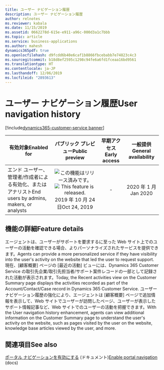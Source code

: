 ```yaml
---
title: ユーザー ナビゲーション履歴
description: ユーザー ナビゲーション履歴
author: relnotes
ms.reviewer: kabala
ms.date: 11/15/2019
ms.assetid: 0662278d-615e-e911-a96c-000d3a1c7bbb
ms.topic: article
ms.service: business-applications
ms.author: mahesh
dynamics365pdf: true
ms.openlocfilehash: d9fcdd6b40e6caf1b8866fbcebabb7e74823c4c3
ms.sourcegitcommit: b18d8ef2595c1298c94fe6a6fd1fceaa16bd9561
ms.translationtype: HT
ms.contentlocale: ja-JP
ms.lasthandoff: 12/06/2019
ms.locfileid: "2893613"
---
```

# <a name="user-navigation-history"></a><span data-ttu-id="8fe3e-103">ユーザー ナビゲーション履歴</span><span class="sxs-lookup"><span data-stu-id="8fe3e-103">User navigation history</span></span>
[!include[dynamics365-customer-service banner](../includes/dynamics365-customer-service.md)]

| <span data-ttu-id="8fe3e-104">有効対象</span><span class="sxs-lookup"><span data-stu-id="8fe3e-104">Enabled for</span></span>    |  <span data-ttu-id="8fe3e-105">パブリック プレビュー</span><span class="sxs-lookup"><span data-stu-id="8fe3e-105">Public preview</span></span> | <span data-ttu-id="8fe3e-106">早期アクセス</span><span class="sxs-lookup"><span data-stu-id="8fe3e-106">Early access</span></span> | <span data-ttu-id="8fe3e-107">一般提供</span><span class="sxs-lookup"><span data-stu-id="8fe3e-107">General availability</span></span> | 
| ---------- | :----------: |:----------: |:----------: |
|<span data-ttu-id="8fe3e-108">エンド ユーザー、管理者/作成者による有効化、またはアナリスト</span><span class="sxs-lookup"><span data-stu-id="8fe3e-108">End users by admins, makers, or analysts</span></span>|<span data-ttu-id="8fe3e-109">![この機能はリリース済みです。](/dynamics365-release-plan/media/green-checkmark.png "この機能はリリース済みです。")</span><span class="sxs-lookup"><span data-stu-id="8fe3e-109">![This feature is released.](/dynamics365-release-plan/media/green-checkmark.png "This feature is released.")</span></span> <span data-ttu-id="8fe3e-110">2019 年 10 月 24 日</span><span class="sxs-lookup"><span data-stu-id="8fe3e-110">Oct 24, 2019</span></span>|-| <span data-ttu-id="8fe3e-111">2020 年 1 月</span><span class="sxs-lookup"><span data-stu-id="8fe3e-111">Jan 2020</span></span>|






## <a name="feature-details"></a><span data-ttu-id="8fe3e-112">機能の詳細</span><span class="sxs-lookup"><span data-stu-id="8fe3e-112">Feature details</span></span>
<!--feature detail start -->
<span data-ttu-id="8fe3e-113">エージェントは、ユーザーがサポートを要求するに至った Web サイト上でのユーザーの活動を確認できる場合、よりパーソナライズされたサービスを提供できます。</span><span class="sxs-lookup"><span data-stu-id="8fe3e-113">Agents can provide a more personalized service if they have visibility into the user's activity on the website that led the user to request support.</span></span>  <span data-ttu-id="8fe3e-114">現在、[顧客概要] ページの [最近の活動] ビューには、Dynamics 365 Customer Service の取引先企業/取引先担当者/サポート案件レコードの一部として記録された活動が表示されます。</span><span class="sxs-lookup"><span data-stu-id="8fe3e-114">Today, the Recent activities view on the Customer Summary page displays the activities recorded as part of the Account/Contact/Case record in Dynamics 365 Customer Service.</span></span> <span data-ttu-id="8fe3e-115">ユーザー ナビゲーション履歴の強化により、エージェントは [顧客概要] ページで追加情報を表示して、Web サイトでユーザーが訪問したページ、ユーザーが表示したサポート情報記事など、Web サイトでのユーザーの活動を把握できます。</span><span class="sxs-lookup"><span data-stu-id="8fe3e-115">With the User navigation history enhancement, agents can view additional information on the Customer Summary page to understand the user's activity on the website, such as pages visited by the user on the website, knowledge base articles viewed by the user, and more.</span></span>
<!--feature detail end -->










## <a name="see-also"></a><span data-ttu-id="8fe3e-116">関連項目</span><span class="sxs-lookup"><span data-stu-id="8fe3e-116">See also</span></span>

<span data-ttu-id="8fe3e-117">[ポータル ナビゲーションを有効にする](https://docs.microsoft.com/dynamics365/omnichannel/administrator/portal-navigation) (ドキュメント)</span><span class="sxs-lookup"><span data-stu-id="8fe3e-117">[Enable portal navigation](https://docs.microsoft.com/dynamics365/omnichannel/administrator/portal-navigation) (docs)</span></span>
